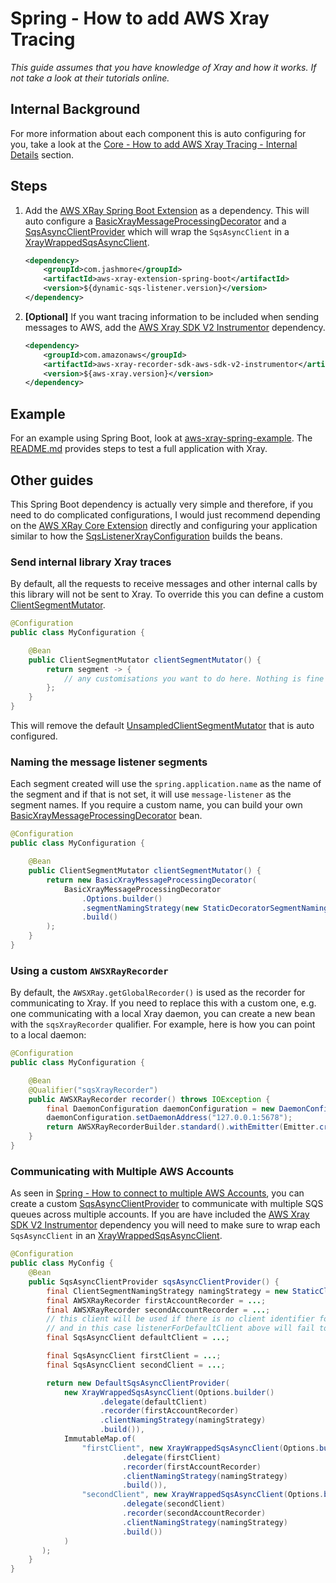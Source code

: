 # Spring - How to add AWS Xray Tracing

_This guide assumes that you have knowledge of Xray and how it works. If not take a look at their tutorials online._

## Internal Background

For more information about each component this is auto configuring for you, take a look at the
[Core - How to add AWS Xray Tracing - Internal Details](../core/core-how-to-add-aws-xray-tracing.md#internal-details) section.

## Steps

1.  Add the [AWS XRay Spring Boot Extension](../../../extensions/aws-xray-extension/spring-boot) as a dependency. This will auto configure
    a [BasicXrayMessageProcessingDecorator](../../../extensions/aws-xray-extension/core/src/main/java/com/jashmore/sqs/extensions/xray/decorator/BasicXrayMessageProcessingDecorator.java)
    and a [SqsAsyncClientProvider](../../../spring/spring-api/src/main/java/com/jashmore/sqs/spring/client/SqsAsyncClientProvider.java) which will wrap
    the `SqsAsyncClient` in a
    [XrayWrappedSqsAsyncClient](../../../extensions/aws-xray-extension/core/src/main/java/com/jashmore/sqs/extensions/xray/client/XrayWrappedSqsAsyncClient.java).

    ```xml
    <dependency>
        <groupId>com.jashmore</groupId>
        <artifactId>aws-xray-extension-spring-boot</artifactId>
        <version>${dynamic-sqs-listener.version}</version>
    </dependency>
    ```

1.  **[Optional]** If you want tracing information to be included when sending messages to AWS, add the
    [AWS Xray SDK V2 Instrumentor](https://github.com/aws/aws-xray-sdk-java/tree/master/aws-xray-recorder-sdk-aws-sdk-v2-instrumentor) dependency.

    ```xml
    <dependency>
        <groupId>com.amazonaws</groupId>
        <artifactId>aws-xray-recorder-sdk-aws-sdk-v2-instrumentor</artifactId>
        <version>${aws-xray.version}</version>
    </dependency>
    ```

## Example

For an example using Spring Boot, look at [aws-xray-spring-example](../../../examples/aws-xray-spring-example). The
[README.md](../../../examples/aws-xray-spring-example/README.md) provides steps to test a full application with Xray.

## Other guides

This Spring Boot dependency is actually very simple and therefore, if you need to do complicated configurations, I would just recommend depending
on the [AWS XRay Core Extension](../../../extensions/aws-xray-extension/core) directly and configuring your application similar to how
the [SqsListenerXrayConfiguration](../../../extensions/aws-xray-extension/spring-boot/src/main/java/com/jashmore/sqs/extensions/xray/spring/SqsListenerXrayConfiguration.java)
builds the beans.

### Send internal library Xray traces

By default, all the requests to receive messages and other internal calls by this library will not be sent to Xray. To override this you can define a
custom [ClientSegmentMutator](../../../extensions/aws-xray-extension/core/src/main/java/com/jashmore/sqs/extensions/xray/client/ClientSegmentMutator.java).

```java
@Configuration
public class MyConfiguration {

    @Bean
    public ClientSegmentMutator clientSegmentMutator() {
        return segment -> {
            // any customisations you want to do here. Nothing is fine too.
        };
    }
}
```

This will remove the
default [UnsampledClientSegmentMutator](../../../extensions/aws-xray-extension/core/src/main/java/com/jashmore/sqs/extensions/xray/client/UnsampledClientSegmentMutator.java)
that is auto configured.

### Naming the message listener segments

Each segment created will use the `spring.application.name` as the name of the segment and if that is not set, it will use `message-listener` as the
segment names. If you require a custom name, you can build your
own [BasicXrayMessageProcessingDecorator](../../../extensions/aws-xray-extension/core/src/main/java/com/jashmore/sqs/extensions/xray/decorator/BasicXrayMessageProcessingDecorator.java)
bean.

```java
@Configuration
public class MyConfiguration {

    @Bean
    public ClientSegmentMutator clientSegmentMutator() {
        return new BasicXrayMessageProcessingDecorator(
            BasicXrayMessageProcessingDecorator
                .Options.builder()
                .segmentNamingStrategy(new StaticDecoratorSegmentNamingStrategy("my-custom-name"))
                .build()
        );
    }
}
```

### Using a custom `AWSXRayRecorder`

By default, the `AWSXRay.getGlobalRecorder()` is used as the recorder for communicating to Xray. If you need to replace this with a custom one, e.g. one
communicating with a local Xray daemon, you can create a new bean with the `sqsXrayRecorder` qualifier. For example, here is how you can point to a local
daemon:

```java
@Configuration
public class MyConfiguration {

    @Bean
    @Qualifier("sqsXrayRecorder")
    public AWSXRayRecorder recorder() throws IOException {
        final DaemonConfiguration daemonConfiguration = new DaemonConfiguration();
        daemonConfiguration.setDaemonAddress("127.0.0.1:5678");
        return AWSXRayRecorderBuilder.standard().withEmitter(Emitter.create(daemonConfiguration)).build();
    }
}
```

### Communicating with Multiple AWS Accounts

As seen in [Spring - How to connect to multiple AWS Accounts](spring-how-to-connect-to-multiple-aws-accounts.md), you can create a custom
[SqsAsyncClientProvider](../../../spring/spring-api/src/main/java/com/jashmore/sqs/spring/client/SqsAsyncClientProvider.java) to communicate with multiple
SQS queues across multiple accounts. If you are have included
the [AWS Xray SDK V2 Instrumentor](https://github.com/aws/aws-xray-sdk-java/tree/master/aws-xray-recorder-sdk-aws-sdk-v2-instrumentor) dependency you will
need to make sure to wrap each `SqsAsyncClient` in an
[XrayWrappedSqsAsyncClient](../../../extensions/aws-xray-extension/core/src/main/java/com/jashmore/sqs/extensions/xray/client/XrayWrappedSqsAsyncClient.java).

```java
@Configuration
public class MyConfig {
    @Bean
    public SqsAsyncClientProvider sqsAsyncClientProvider() {
        final ClientSegmentNamingStrategy namingStrategy = new StaticClientSegmentNamingStrategy("service-name");
        final AWSXRayRecorder firstAccountRecorder = ...;
        final AWSXRayRecorder secondAccountRecorder = ...;
        // this client will be used if there is no client identifier for the listener. Note that this can be null
        // and in this case listenerForDefaultClient above will fail to wrap
        final SqsAsyncClient defaultClient = ...;

        final SqsAsyncClient firstClient = ...;
        final SqsAsyncClient secondClient = ...;

        return new DefaultSqsAsyncClientProvider(
            new XrayWrappedSqsAsyncClient(Options.builder()
                    .delegate(defaultClient)
                    .recorder(firstAccountRecorder)
                    .clientNamingStrategy(namingStrategy)
                    .build()),
            ImmutableMap.of(
                "firstClient", new XrayWrappedSqsAsyncClient(Options.builder()
                         .delegate(firstClient)
                         .recorder(firstAccountRecorder)
                         .clientNamingStrategy(namingStrategy)
                         .build()),
                "secondClient", new XrayWrappedSqsAsyncClient(Options.builder()
                         .delegate(secondClient)
                         .recorder(secondAccountRecorder)
                         .clientNamingStrategy(namingStrategy)
                         .build())
            )
       );
    }
}
```
